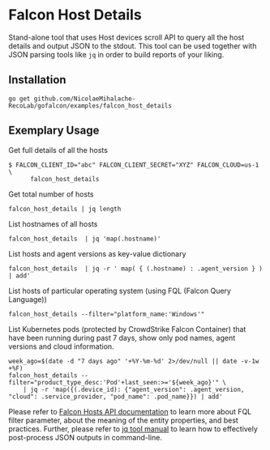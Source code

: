 # Falcon Host Details

Stand-alone tool that uses Host devices scroll API to query all the host details and output JSON to the stdout. This tool can be used together with JSON parsing tools like `jq` in order to build reports of your liking.

## Installation

```
go get github.com/NicolaeMihalache-RecoLab/gofalcon/examples/falcon_host_details
```

## Exemplary Usage

Get full details of all the hosts

```
$ FALCON_CLIENT_ID="abc" FALCON_CLIENT_SECRET="XYZ" FALCON_CLOUD=us-1 \
      falcon_host_details
```

Get total number of hosts

```
falcon_host_details | jq length
```

List hostnames of all hosts
```
falcon_host_details  | jq 'map(.hostname)'
```

List hosts and agent versions as key-value dictionary
```
falcon_host_details  | jq -r ' map( { (.hostname) : .agent_version } ) | add'
```

List hosts of particular operating system (using FQL (Falcon Query Language))
```
falcon_host_details --filter="platform_name:'Windows'"
```

List Kubernetes pods (protected by CrowdStrike Falcon Container) that have been running during past 7 days, show only pod names, agent versions and cloud information.
```
week_ago=$(date -d "7 days ago" '+%Y-%m-%d' 2>/dev/null || date -v-1w +%F)
falcon_host_details --filter="product_type_desc:'Pod'+last_seen:>='${week_ago}'" \
    | jq -r 'map({(.device_id): {"agent_version": .agent_version, "cloud": .service_provider, "pod_name": .pod_name}}) | add'
```

Please refer to [Falcon Hosts API documentation](https://falcon.crowdstrike.com/documentation/84/host-and-host-group-management-apis) to learn more about FQL filter parameter, about the meaning of the entity properties, and best practices.
Further, please refer to [jq tool manual](https://stedolan.github.io/jq/manual/) to learn how to effectively post-process JSON outputs in command-line.


